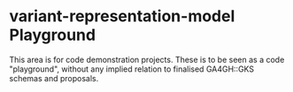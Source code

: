 # variant-representation-model Playground

This area is for code demonstration projects. These is to be seen as a  code "playground", without any implied relation to finalised GA4GH::GKS schemas and proposals.